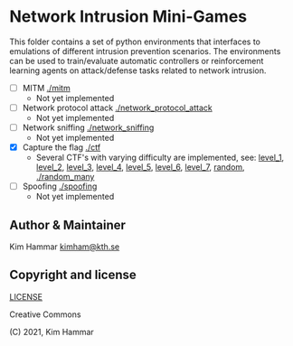# Network Intrusion Mini-Games

This folder contains a set of python environments that interfaces to emulations of different intrusion prevention scenarios. The environments 
can be used to train/evaluate automatic controllers or reinforcement learning agents on
attack/defense tasks related to network intrusion. 


- [ ] MITM [./mitm](./mitm)
    - Not yet implemented
- [ ] Network protocol attack [./network_protocol_attack](./network_protocol_attack)
    - Not yet implemented
- [ ] Network sniffing [./network_sniffing](./network_sniffing)
    - Not yet implemented 
- [x] Capture the flag [./ctf](./ctf)
    - Several CTF's with varying difficulty are implemented, see: [level_1](./ctf/001/level_1), [level_2](./ctf/001/level_2), [level_3](./ctf/001/level_3), [level_4](./ctf/001/level_4), [level_5](./ctf/001/level_5), [level_6](./ctf/001/level_6), [level_7](./ctf/001/level_7), [random](./ctf/001/random), [./random_many](./ctf/001/random_many)                                                                   
- [ ] Spoofing [./spoofing](./spoofing)
    - Not yet implemented 

## Author & Maintainer

Kim Hammar <kimham@kth.se>

## Copyright and license

[LICENSE](LICENSE.md)

Creative Commons

(C) 2021, Kim Hammar
